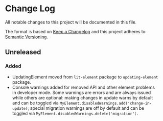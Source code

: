 # Change Log

All notable changes to this project will be documented in this file.

The format is based on [Keep a Changelog](http://keepachangelog.com/)
and this project adheres to [Semantic Versioning](http://semver.org/).

<!--
   PRs should document their user-visible changes (if any) in the
   Unreleased section, uncommenting the header as necessary.
-->

<!-- ## [x.y.z] - YYYY-MM-DD -->
<!-- ## Unreleased -->
<!-- ### Changed -->
<!-- ### Added -->
<!-- ### Removed -->
<!-- ### Fixed -->

## Unreleased

### Added

- UpdatingElement moved from `lit-element` package to `updating-element` package.
- Console warnings added for removed API and other element problems in developer mode. Some warnings are errors and are always issued while others are optional: making changes in update warns by default and can be toggled via `MyElement.disabledWarnings.add('change-in-update)`; special migration warnings are off by default and can be toggled via `MyElement.disabledWarnings.delete('migration')`.
